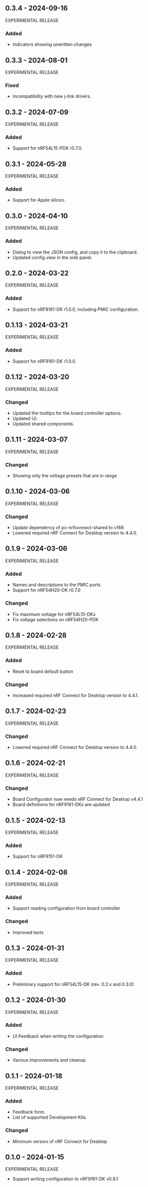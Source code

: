 ## 0.3.4 - 2024-09-16

EXPERIMENTAL RELEASE

### Added

-   Indicators showing unwritten changes

## 0.3.3 - 2024-08-01

EXPERIMENTAL RELEASE

### Fixed

-   Incompatibility with new j-link drivers.

## 0.3.2 - 2024-07-09

EXPERIMENTAL RELEASE

### Added

-   Support for nRF54L15-PDK r0.7.0.

## 0.3.1 - 2024-05-28

EXPERIMENTAL RELEASE

### Added

-   Support for Apple silicon.

## 0.3.0 - 2024-04-10

EXPERIMENTAL RELEASE

### Added

-   Dialog to view the JSON config, and copy it to the clipboard.
-   Updated config view in the side panel.

## 0.2.0 - 2024-03-22

EXPERIMENTAL RELEASE

### Added

-   Support for nRF9161-DK r1.0.0, including PMIC configuration.

## 0.1.13 - 2024-03-21

EXPERIMENTAL RELEASE

### Added

-   Support for nRF9161-DK r1.0.0.

## 0.1.12 - 2024-03-20

EXPERIMENTAL RELEASE

### Changed

-   Updated the tooltips for the board controller options.
-   Updated UI.
-   Updated shared components.

## 0.1.11 - 2024-03-07

EXPERIMENTAL RELEASE

### Changed

-   Showing only the voltage presets that are in range

## 0.1.10 - 2024-03-06

EXPERIMENTAL RELEASE

### Changed

-   Update dependency of pc-nrfconnect-shared to v166
-   Lowered required nRF Connect for Desktop version to 4.4.0.

## 0.1.9 - 2024-03-06

EXPERIMENTAL RELEASE

### Added

-   Names and descriptions to the PMIC ports
-   Support for nRF54H20-DK r0.7.0

### Changed

-   Fix maximum voltage for nRF54L15-DKs
-   Fix voltage selections on nRF54H20-PDK

## 0.1.8 - 2024-02-28

EXPERIMENTAL RELEASE

### Added

-   Reset to board default button

### Changed

-   Increased required nRF Connect for Desktop version to 4.4.1.

## 0.1.7 - 2024-02-23

EXPERIMENTAL RELEASE

### Changed

-   Lowered required nRF Connect for Desktop version to 4.4.0.

## 0.1.6 - 2024-02-21

EXPERIMENTAL RELEASE

### Changed

-   Board Configurator now needs nRF Connect for Desktop v4.4.1
-   Board definitions for nRF9161-DKs are updated

## 0.1.5 - 2024-02-13

EXPERIMENTAL RELEASE

### Added

-   Support for nRF9151-DK

## 0.1.4 - 2024-02-08

EXPERIMENTAL RELEASE

### Added

-   Support reading configuration from board controller

### Changed

-   Improved texts

## 0.1.3 - 2024-01-31

EXPERIMENTAL RELEASE

### Added

-   Preliminary support for nRF54L15-DK (rev. 0.2.x and 0.3.0)

## 0.1.2 - 2024-01-30

EXPERIMENTAL RELEASE

### Added

-   UI Feedback when writing the configuration

### Changed

-   Various improvements and cleanup

## 0.1.1 - 2024-01-18

EXPERIMENTAL RELEASE

### Added

-   Feedback form.
-   List of supported Development Kits.

### Changed

-   Minimum version of nRF Connect for Desktop

## 0.1.0 - 2024-01-15

EXPERIMENTAL RELEASE

-   Support writing configuration to nRF9161-DK v0.9.1
